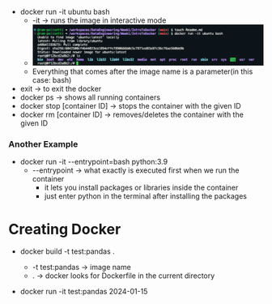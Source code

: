 - docker run -it ubuntu bash
    - -it -> runs the image in interactive mode 
    - ![Alt text](image.png)
    - Everything that comes after the image name is a parameter(in this case: bash)
- exit -> to exit the docker
- docker ps -> shows all running containers
- docker stop [container ID] -> stops the container with the given ID
- docker rm [container ID] -> removes/deletes the container with the given ID
  
 ### Another  Example
 - docker run -it --entrypoint=bash python:3.9
    - --entrypoint -> what exactly is executed first when we run the container 
      - it lets you install packages or libraries inside the container 
      - just enter python in the terminal after installing the packages
  

  # Creating Docker
  - docker build -t test:pandas . 
    - -t test:pandas -> image name
    - . -> docker looks for Dockerfile in the current directory
  
  - docker run -it test:pandas 2024-01-15